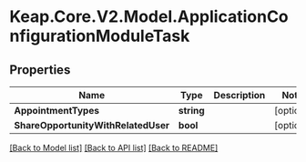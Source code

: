 # Keap.Core.V2.Model.ApplicationConfigurationModuleTask

## Properties

Name | Type | Description | Notes
------------ | ------------- | ------------- | -------------
**AppointmentTypes** | **string** |  | [optional] 
**ShareOpportunityWithRelatedUser** | **bool** |  | [optional] 

[[Back to Model list]](../README.md#documentation-for-models) [[Back to API list]](../README.md#documentation-for-api-endpoints) [[Back to README]](../README.md)

